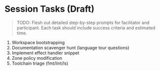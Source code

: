 # Session Tasks (Draft)

> TODO: Flesh out detailed step-by-step prompts for facilitator and
> participant. Each task should include success criteria and estimated time.

1. Workspace bootstrapping
2. Documentation scavenger hunt (language tour questions)
3. Implement effect handler snippet
4. Zone policy modification
5. Toolchain triage (fmt/lint/ls)
